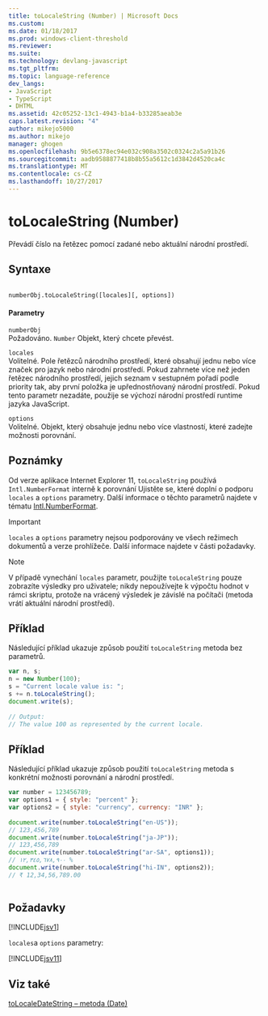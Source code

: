 ```yaml
---
title: toLocaleString (Number) | Microsoft Docs
ms.custom: 
ms.date: 01/18/2017
ms.prod: windows-client-threshold
ms.reviewer: 
ms.suite: 
ms.technology: devlang-javascript
ms.tgt_pltfrm: 
ms.topic: language-reference
dev_langs:
- JavaScript
- TypeScript
- DHTML
ms.assetid: 42c05252-13c1-4943-b1a4-b33285aeab3e
caps.latest.revision: "4"
author: mikejo5000
ms.author: mikejo
manager: ghogen
ms.openlocfilehash: 9b5e6378ec94e032c908a3502c0324c2a5a91b26
ms.sourcegitcommit: aadb9588877418b8b55a5612c1d3842d4520ca4c
ms.translationtype: MT
ms.contentlocale: cs-CZ
ms.lasthandoff: 10/27/2017
---
```

# <a name="tolocalestring-number"></a>toLocaleString (Number)
Převádí číslo na řetězec pomocí zadané nebo aktuální národní prostředí.  
  
## <a name="syntax"></a>Syntaxe  
  
```  
  
numberObj.toLocaleString([locales][, options])   
```  
  
#### <a name="parameters"></a>Parametry  
 `numberObj`  
 Požadováno. `Number` Objekt, který chcete převést.  
  
 `locales`  
 Volitelné. Pole řetězců národního prostředí, které obsahují jednu nebo více značek pro jazyk nebo národní prostředí. Pokud zahrnete více než jeden řetězec národního prostředí, jejich seznam v sestupném pořadí podle priority tak, aby první položka je upřednostňovaný národní prostředí. Pokud tento parametr nezadáte, použije se výchozí národní prostředí runtime jazyka JavaScript.  
  
 `options`  
 Volitelné. Objekt, který obsahuje jednu nebo více vlastností, které zadejte možnosti porovnání.  
  
## <a name="remarks"></a>Poznámky  
 Od verze aplikace Internet Explorer 11, `toLocaleString` používá `Intl.NumberFormat` interně k porovnání Ujistěte se, které doplní o podporu `locales` a `options` parametry. Další informace o těchto parametrů najdete v tématu [Intl.NumberFormat](../../javascript/reference/intl-numberformat-object-javascript.md).  
  
> [!IMPORTANT]
>  `locales` a `options` parametry nejsou podporovány ve všech režimech dokumentů a verze prohlížeče. Další informace najdete v části požadavky.  
  
> [!NOTE]
>  V případě vynechání `locales` parametr, použijte `toLocaleString` pouze zobrazíte výsledky pro uživatele; nikdy nepoužívejte k výpočtu hodnot v rámci skriptu, protože na vrácený výsledek je závislé na počítači (metoda vrátí aktuální národní prostředí).  
  
## <a name="example"></a>Příklad  
 Následující příklad ukazuje způsob použití `toLocaleString` metoda bez parametrů.  
  
```JavaScript  
var n, s;  
n = new Number(100);  
s = "Current locale value is: ";  
s += n.toLocaleString();                 
document.write(s);  
  
// Output:  
// The value 100 as represented by the current locale.  
```  
  
## <a name="example"></a>Příklad  
 Následující příklad ukazuje způsob použití `toLocaleString` metoda s konkrétní možnosti porovnání a národní prostředí.  
  
```JavaScript  
var number = 123456789;  
var options1 = { style: "percent" };  
var options2 = { style: "currency", currency: "INR" };  
  
document.write(number.toLocaleString("en-US"));  
// 123,456,789  
document.write(number.toLocaleString("ja-JP"));  
// 123,456,789  
document.write(number.toLocaleString("ar-SA", options1));  
// ١٢,٣٤٥,٦٧٨,٩٠٠ %  
document.write(number.toLocaleString("hi-IN", options2));  
// ₹ 12,34,56,789.00  
  
```  
  
## <a name="requirements"></a>Požadavky  
 [!INCLUDE[jsv1](../../javascript/misc/includes/jsv1-md.md)]  
  
 `locales`a `options` parametry:  
  
 [!INCLUDE[jsv11](../../javascript/reference/includes/jsv11-md.md)]  
  
## <a name="see-also"></a>Viz také  
 [toLocaleDateString – metoda (Date)](../../javascript/reference/tolocaledatestring-method-date-javascript.md)